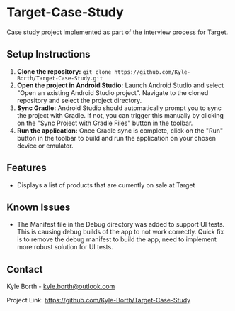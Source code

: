 # Target-Case-Study

Case study project implemented as part of the interview process for Target.

## Setup Instructions

1. **Clone the repository:** `git clone https://github.com/Kyle-Borth/Target-Case-Study.git`
2. **Open the project in Android Studio:** Launch Android Studio and select "Open an existing Android Studio project". Navigate to the cloned repository and select the project directory.
3. **Sync Gradle:**  Android Studio should automatically prompt you to sync the project with Gradle. If not, you can trigger this manually by clicking on the "Sync Project with Gradle Files" button in the toolbar.
4. **Run the application:** Once Gradle sync is complete, click on the "Run" button in the toolbar to build and run the application on your chosen device or emulator.

## Features

* Displays a list of products that are currently on sale at Target

## Known Issues

* The Manifest file in the Debug directory was added to support UI tests. This is causing debug builds of the app to not work correctly. Quick fix is to remove the debug manifest to build the app, need to implement more robust solution for UI tests.

## Contact

Kyle Borth - kyle.borth@outlook.com

Project Link: https://github.com/Kyle-Borth/Target-Case-Study